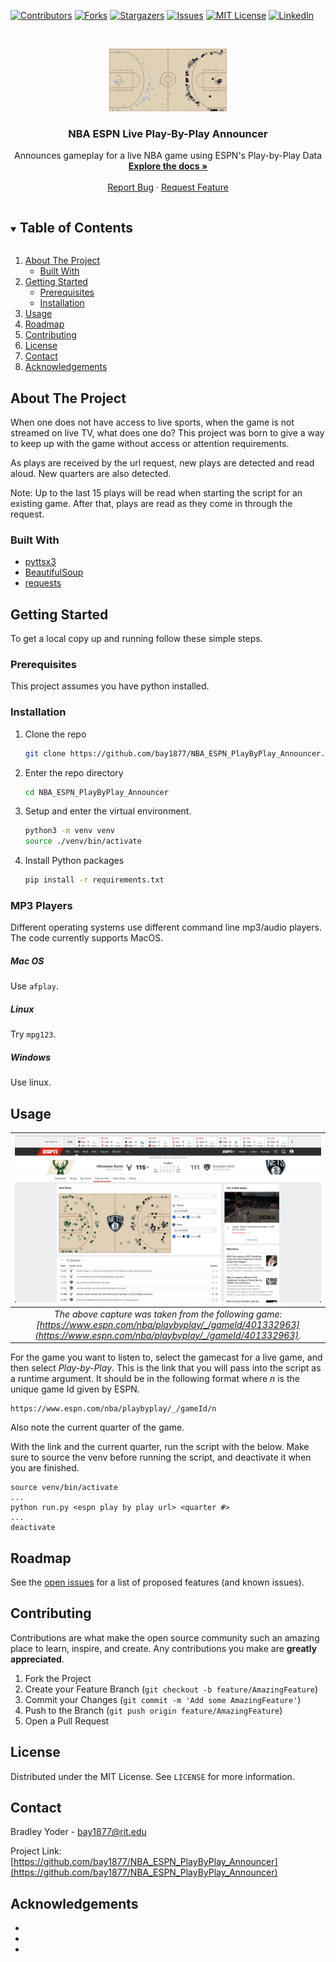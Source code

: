 <!--
*** Thanks for checking out the Best-README-Template. If you have a suggestion
*** that would make this better, please fork the repo and create a pull request
*** or simply open an issue with the tag "enhancement".
*** Thanks again! Now go create something AMAZING! :D
***
***
***
*** To avoid retyping too much info. Do a search and replace for the following:
*** bay1877, NBA_ESPN_PlayByPlay_Announcer, bay1877@rit.edu, NBA ESPN Live Play-By-Play Announcer, project_description
-->



<!-- PROJECT SHIELDS -->
<!--
*** I'm using markdown "reference style" links for readability.
*** Reference links are enclosed in brackets [ ] instead of parentheses ( ).
*** See the bottom of this document for the declaration of the reference variables
*** for contributors-url, forks-url, etc. This is an optional, concise syntax you may use.
*** https://www.markdownguide.org/basic-syntax/#reference-style-links
-->
[![Contributors][contributors-shield]][contributors-url]
[![Forks][forks-shield]][forks-url]
[![Stargazers][stars-shield]][stars-url]
[![Issues][issues-shield]][issues-url]
[![MIT License][license-shield]][license-url]
[![LinkedIn][linkedin-shield]][linkedin-url]



<!-- PROJECT LOGO -->
<br />
<p align="center">
  <a href="https://github.com/bay1877/NBA_ESPN_PlayByPlay_Announcer">
    <img src="img/shot_chart.png" alt="Logo" width="auto" height="100">
  </a>
  <h3 align="center">NBA ESPN Live Play-By-Play Announcer</h3>

  <p align="center">
    Announces gameplay for a live NBA game using ESPN's Play-by-Play Data
    <br />
    <a href="https://github.com/bay1877/NBA_ESPN_PlayByPlay_Announcer"><strong>Explore the docs »</strong></a>
    <br />
    <br />
    <a href="https://github.com/bay1877/NBA_ESPN_PlayByPlay_Announcer/issues">Report Bug</a>
    ·
    <a href="https://github.com/bay1877/NBA_ESPN_PlayByPlay_Announcer/issues">Request Feature</a>
  </p>
</p>



<!-- TABLE OF CONTENTS -->
<details open="open">
  <summary><h2 style="display: inline-block">Table of Contents</h2></summary>
  <ol>
    <li>
      <a href="#about-the-project">About The Project</a>
      <ul>
        <li><a href="#built-with">Built With</a></li>
      </ul>
    </li>
    <li>
      <a href="#getting-started">Getting Started</a>
      <ul>
        <li><a href="#prerequisites">Prerequisites</a></li>
        <li><a href="#installation">Installation</a></li>
      </ul>
    </li>
    <li><a href="#usage">Usage</a></li>
    <li><a href="#roadmap">Roadmap</a></li>
    <li><a href="#contributing">Contributing</a></li>
    <li><a href="#license">License</a></li>
    <li><a href="#contact">Contact</a></li>
    <li><a href="#acknowledgements">Acknowledgements</a></li>
  </ol>
</details>



<!-- ABOUT THE PROJECT -->
## About The Project

When one does not have access to live sports, when the game is not streamed on live TV, what does one do? This project was born to give a way to keep up with the game without access or attention requirements.

As plays are received by the url request, new plays are detected and read aloud. New quarters are also detected.

Note: Up to the last 15 plays will be read when starting the script for an existing game. After that, plays are read as they come in through the request.

### Built With

* [pyttsx3](https://pypi.org/project/pyttsx3/)
* [BeautifulSoup](https://pypi.org/project/beautifulsoup4/)
* [requests](https://pypi.org/project/requests/)

<!-- GETTING STARTED -->
## Getting Started

To get a local copy up and running follow these simple steps.

### Prerequisites

This project assumes you have python installed.

### Installation

1. Clone the repo
   ```sh
   git clone https://github.com/bay1877/NBA_ESPN_PlayByPlay_Announcer.git
   ```
2. Enter the repo directory
   ```sh
   cd NBA_ESPN_PlayByPlay_Announcer
   ```
2. Setup and enter the virtual environment.
   ```sh
   python3 -m venv venv
   source ./venv/bin/activate
   ```
3. Install Python packages
   ```sh
   pip install -r requirements.txt
   ```

### MP3 Players
Different operating systems use different command line mp3/audio players. The code currently supports MacOS.

##### Mac OS
Use `afplay`.

##### Linux
Try `mpg123`.

##### Windows
Use linux.

<!-- USAGE EXAMPLES -->
## Usage

| ![Play by Play](./img/play_by_play.png) |
|:---:|
| *The above capture was taken from the following game: [https://www.espn.com/nba/playbyplay/_/gameId/401332963](https://www.espn.com/nba/playbyplay/_/gameId/401332963).* |

For the game you want to listen to, select the gamecast for a live game, and then select *Play-by-Play*. This is the link that you will pass into the script as a runtime argument. It should be in the following format where *n* is the unique game Id given by ESPN.
```
https://www.espn.com/nba/playbyplay/_/gameId/n
```

Also note the current quarter of the game.

With the link and the current quarter, run the script with the below. Make sure to source the venv before running the script, and deactivate it when you are finished.
```
source venv/bin/activate
...
python run.py <espn play by play url> <quarter #>
...
deactivate
```

<!-- ROADMAP -->
## Roadmap

See the [open issues](https://github.com/bay1877/NBA_ESPN_PlayByPlay_Announcer/issues) for a list of proposed features (and known issues).

<!-- CONTRIBUTING -->
## Contributing

Contributions are what make the open source community such an amazing place to learn, inspire, and create. Any contributions you make are **greatly appreciated**.

1. Fork the Project
2. Create your Feature Branch (`git checkout -b feature/AmazingFeature`)
3. Commit your Changes (`git commit -m 'Add some AmazingFeature'`)
4. Push to the Branch (`git push origin feature/AmazingFeature`)
5. Open a Pull Request



<!-- LICENSE -->
## License

Distributed under the MIT License. See `LICENSE` for more information.



<!-- CONTACT -->
## Contact

Bradley Yoder  - bay1877@rit.edu

Project Link: [https://github.com/bay1877/NBA_ESPN_PlayByPlay_Announcer](https://github.com/bay1877/NBA_ESPN_PlayByPlay_Announcer)



<!-- ACKNOWLEDGEMENTS -->
## Acknowledgements

* []()
* []()
* []()





<!-- MARKDOWN LINKS & IMAGES -->
<!-- https://www.markdownguide.org/basic-syntax/#reference-style-links -->
[contributors-shield]: https://img.shields.io/github/contributors/bay1877/NBA_ESPN_PlayByPlay_Announcer?style=for-the-badge
[contributors-url]: https://github.com/bay1877/NBA_ESPN_PlayByPlay_Announcer/graphs/contributors
[forks-shield]: https://img.shields.io/github/forks/bay1877/NBA_ESPN_PlayByPlay_Announcer?style=for-the-badge
[forks-url]: https://github.com/bay1877/NBA_ESPN_PlayByPlay_Announcer/network/members
[stars-shield]: https://img.shields.io/github/stars/bay1877/NBA_ESPN_PlayByPlay_Announcer?style=for-the-badge
[stars-url]: https://github.com/bay1877/NBA_ESPN_PlayByPlay_Announcer/stargazers
[issues-shield]: https://img.shields.io/github/issues/bay1877/NBA_ESPN_PlayByPlay_Announcer?style=for-the-badge
[issues-url]: https://github.com/bay1877/NBA_ESPN_PlayByPlay_Announcer/issues
[license-shield]: https://img.shields.io/github/license/bay1877/NBA_ESPN_PlayByPlay_Announcer?style=for-the-badge
[license-url]: https://github.com/bay1877/NBA_ESPN_PlayByPlay_Announcer/blob/master/LICENSE.txt
[linkedin-shield]: https://img.shields.io/badge/-LinkedIn-black.svg?style=for-the-badge&logo=linkedin&colorB=555
[linkedin-url]: https://linkedin.com/in/bay1877
